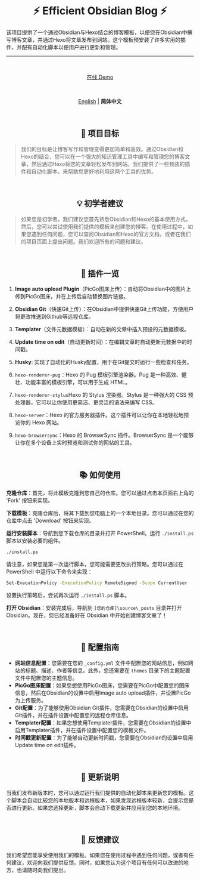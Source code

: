 <h1 align="center"><strong>⚡ Efficient Obsidian Blog ⚡</strong></h1>

该项目提供了一个通过Obsidian与Hexo结合的博客模板，以便您在Obsidian中撰写博客文章，并通过Hexo将文章发布到网站。这个模板预安装了许多实用的插件，并配有自动化脚本以便用户进行更新和管理。

***
<br>
<p align='center'>
<a href="">在线 Demo</a>
</p>

<br>
<p align='center'>
<a href="https://github.com/WRXinYue/efficient-obsidian-blog/blob/main/README.md">English</a> | <b>简体中文</b>
</p>

<br>
<h2 align="center"><strong>🎯 项目目标</strong></h2>

> 我们的目标是让博客写作和管理变得更加简单和高效。通过Obsidian和Hexo的结合，您可以在一个强大的知识管理工具中编写和管理您的博客文章，然后通过Hexo将您的文章轻松发布到网站。我们提供了一些预装的插件和自动化脚本，来帮助您更好地利用这两个工具的优势。

<br>
<h2 align="center"><strong>💡 初学者建议</strong></h2>

> 如果您是初学者，我们建议您首先熟悉Obsidian和Hexo的基本使用方式。然后，您可以尝试使用我们提供的模板来创建您的博客。在使用过程中，如果您遇到任何问题，您可以查阅Obsidian和Hexo的官方文档，或者在我们的项目页面上提出问题。我们欢迎所有的问题和建议。


<br>
<h2 align="center"><strong>🚀 插件一览</strong></h2>

1. **Image auto upload Plugin**（PicGo图床上传）：自动将Obsidian中的图片上传到PicGo图床，并在上传后自动替换图片链接。
2. **Obsidian Git**（快速Git上传）：在Obsidian中提供快速Git上传功能，方便用户将更改推送到Github等远程仓库。
3. **Templater**（文件元数据模板）：自动在新的文章中插入预设的元数据模板。
4. **Update time on edit**（自动更新时间）：在编辑文章时自动更新元数据中的时间戳。
5. **Husky**: 实现了自动化的Husky配置，用于在Git提交时运行一些检查和任务。

1. `hexo-renderer-pug`：Hexo 的 Pug 模板引擎渲染器。Pug 是一种高效、健壮、功能丰富的模板引擎，可以用于生成 HTML。
2. `hexo-renderer-stylus`Hexo 的 Stylus 渲染器。Stylus 是一种强大的 CSS 预处理器，它可以让你使用更简洁、更灵活的语法来编写 CSS。
3. `hexo-server`：Hexo 的官方服务器插件。这个插件可以让你在本地轻松地预览你的 Hexo 网站。
4. `hexo-browsersync`：Hexo 的 BrowserSync 插件。BrowserSync 是一个能够让你在多个设备上实时预览和测试你的网站的工具。

<br>
<h2 align="center"><strong>📚 如何使用</strong></h2>

**克隆仓库**：首先，将此模板克隆到您自己的仓库。您可以通过点击本页面右上角的 'Fork' 按钮来实现。

**下载模板**：克隆仓库后，将其下载到您电脑上的一个本地目录。您可以通过在您的仓库中点击 'Download' 按钮来实现。

**运行安装脚本**：导航到您下载仓库的目录并打开 PowerShell。运行 `./install.ps` 脚本以安装必要的组件。

```bash
./install.ps
```

请注意，如果您是第一次运行脚本，您可能需要更改执行策略。您可以通过在 PowerShell 中运行以下命令来实现：

```bash
Set-ExecutionPolicy -ExecutionPolicy RemoteSigned -Scope CurrentUser
```
设置执行策略后，尝试再次运行 `./install.ps` 脚本。

**打开 Obsidian**：安装完成后，导航到 `[您的仓库]\source\_posts` 目录并打开 Obsidian。现在，您已经准备好在 Obsidian 中开始创建博客文章了！

<br>
<h2 align="center"><strong>🔧 配置指南</strong></h2>

- **网站信息配置**：您需要在您的 `_config.yml` 文件中配置您的网站信息，例如网站的标题、描述、作者等信息。此外，您还需要在 `themes` 目录下的主题配置文件中配置您的主题信息。
- **PicGo图床配置**：如果您想使用PicGo图床，您需要在PicGo中配置您的图床信息，然后在Obsidian的设置中启用Image auto upload插件，并设置PicGo为上传服务。
- **Git配置**：为了能够使用Obsidian Git插件，您需要在Obsidian的设置中启用Git插件，并在插件设置中配置您的远程仓库信息。
- **Templater配置**：如果您想使用Templater插件，您需要在Obsidian的设置中启用Templater插件，并在插件设置中配置您的模板文件。
- **时间戳更新配置**：为了能够自动更新时间戳，您需要在Obsidian的设置中启用Update time on edit插件。

<br>
<h2 align="center"><strong>🔄 更新说明</strong></h2>

当我们发布新版本时，您可以通过运行我们提供的自动化脚本来更新您的模板。这个脚本会自动比较您的本地版本和远程版本，如果发现远程版本较新，会提示您是否进行更新。如果您选择更新，脚本会自动下载更新并应用到您的本地环境。

<br>
<h2 align="center"><strong>📮 反馈建议</strong></h2>

我们希望您能享受使用我们的模板。如果您在使用过程中遇到任何问题，或者有任何建议，欢迎向我们提供反馈。同时，如果您认为这个项目有任何可以改进的地方，也请随时向我们提出。
